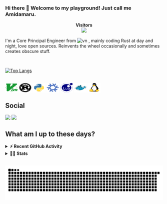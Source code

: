 ### Hi there 👋 Welcome to my playground! Just call me Amidamaru.

<p align="center">
  <b>Visitors</b><br>
  <img src="https://profile-counter.glitch.me/thaodt/count.svg" />
</p>

I'm a Core Principal Engineer from <img src="https://static.dwcdn.net/css/flag-icons/flags/4x3/vn.svg" alt="vn" height="25"/> , 
mainly coding Rust at day and night, love open sources. Reinvents the wheel occasionally and sometimes creates obscure stuff.

<br>

[![Top Langs](https://github-readme-stats.vercel.app/api/top-langs/?username=thaodt&layout=compact&theme=gotham&cache_seconds=86400)](https://github.com/thaodt/thaodt)


<div style="display: inline_block"><br>
  <img align="center" alt="thaodt-nvim" height="30" width="40" src="https://raw.githubusercontent.com/devicons/devicon/master/icons/vim/vim-plain.svg">
  <img align="center" alt="thaodt-rust" height="30" width="40" src="https://raw.githubusercontent.com/devicons/devicon/master/icons/rust/rust-plain.svg">
  <img align="center" alt="thaodt-python" height="30" width="40" src="https://raw.githubusercontent.com/devicons/devicon/master/icons/python/python-original.svg">
  <img align="center" alt="thaodt-nix" height="30" width="40" src="https://raw.githubusercontent.com/devicons/devicon/master/icons/nixos/nixos-plain.svg">  
  <img align="center" alt="thaodt-lua" height="30" width="40" src="https://raw.githubusercontent.com/devicons/devicon/master/icons/lua/lua-plain-wordmark.svg">
  <img align="center" alt="thaodt-docker" height="30" width="40" src="https://raw.githubusercontent.com/devicons/devicon/master/icons/docker/docker-original.svg">
  <img align="center" alt="thaodt-linux" height="30" width="40" src="https://raw.githubusercontent.com/devicons/devicon/master/icons/linux/linux-original.svg">
</div>

## Social

<div>
  <a href="https://twitter.com/dreamsparkis" target="_blank"><img src="https://img.shields.io/badge/-Twitter-%23E4405F?style=for-the-badge&logo=twitter&logoColor=white" target="_blank"></a>
  <a href = "mailto:ardtimeit@gmail.com"><img src="https://img.shields.io/badge/-Gmail-%23333?style=for-the-badge&logo=gmail&logoColor=white" target="_blank"></a>

</div>

## What am I up to these days?
<details>
  <summary><b>⚡ Recent GitHub Activity</b></summary>
    <p>

<!--START_SECTION:activity-->
1. ❗ Opened issue [#172](https://github.com/rosenpass/rosenpass/issues/172) in [rosenpass/rosenpass](https://github.com/rosenpass/rosenpass)
2. 🗣 Commented on [#554](https://github.com/tailcallhq/tailcall/issues/554#issuecomment-1826223620) in [tailcallhq/tailcall](https://github.com/tailcallhq/tailcall)
3. 🗣 Commented on [#554](https://github.com/tailcallhq/tailcall/issues/554#issuecomment-1825911313) in [tailcallhq/tailcall](https://github.com/tailcallhq/tailcall)
4. 🗣 Commented on [#81](https://github.com/rosenpass/rosenpass/issues/81#issuecomment-1821117230) in [rosenpass/rosenpass](https://github.com/rosenpass/rosenpass)
5. 🗣 Commented on [#81](https://github.com/rosenpass/rosenpass/issues/81#issuecomment-1820946356) in [rosenpass/rosenpass](https://github.com/rosenpass/rosenpass)
6. 🗣 Commented on [#554](https://github.com/tailcallhq/tailcall/issues/554#issuecomment-1817442894) in [tailcallhq/tailcall](https://github.com/tailcallhq/tailcall)
7. 🗣 Commented on [#554](https://github.com/tailcallhq/tailcall/issues/554#issuecomment-1809714313) in [tailcallhq/tailcall](https://github.com/tailcallhq/tailcall)
8. 🗣 Commented on [#83](https://github.com/rosenpass/rosenpass/issues/83#issuecomment-1809484865) in [rosenpass/rosenpass](https://github.com/rosenpass/rosenpass)
9. 🗣 Commented on [#414](https://github.com/tailcallhq/tailcall/issues/414#issuecomment-1807428354) in [tailcallhq/tailcall](https://github.com/tailcallhq/tailcall)
10. 💪 Opened PR [#43](https://github.com/getgrit/python/pull/43) in [getgrit/python](https://github.com/getgrit/python)
<!--END_SECTION:activity-->
  </p>
</details>


<details>
  <summary><b>👨‍💻 Stats</b></summary>
  <p align="center">
    <a>
      <img align="center" src="https://gist.githubusercontent.com/thaodt/1db1d598a9e4550fa45eaede87135b3b/raw/97f3e5e943703e61b223dbc8cfa33ae9a5beb97b/github-metrics.svg"/>
    </a>
  </p>
</details>
<br>
<p align="center">
  <img width="600" src="https://raw.githubusercontent.com/thaodt/thaodt/master/assets/github-snake.svg" />
</p>
